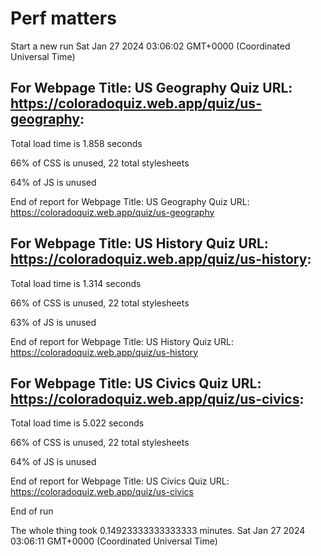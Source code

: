 # Perf matters


Start a new run
Sat Jan 27 2024 03:06:02 GMT+0000 (Coordinated Universal Time)








## For Webpage Title: US Geography Quiz URL: https://coloradoquiz.web.app/quiz/us-geography: 


Total load time is 1.858 seconds


66% of CSS is unused, 22 total stylesheets


64% of JS is unused


End of report for Webpage Title: US Geography Quiz URL: https://coloradoquiz.web.app/quiz/us-geography




## For Webpage Title: US History Quiz URL: https://coloradoquiz.web.app/quiz/us-history: 


Total load time is 1.314 seconds


66% of CSS is unused, 22 total stylesheets


63% of JS is unused


End of report for Webpage Title: US History Quiz URL: https://coloradoquiz.web.app/quiz/us-history




## For Webpage Title: US Civics Quiz URL: https://coloradoquiz.web.app/quiz/us-civics: 


Total load time is 5.022 seconds


66% of CSS is unused, 22 total stylesheets


64% of JS is unused


End of report for Webpage Title: US Civics Quiz URL: https://coloradoquiz.web.app/quiz/us-civics


End of run


The whole thing took 0.14923333333333333 minutes.
Sat Jan 27 2024 03:06:11 GMT+0000 (Coordinated Universal Time)




